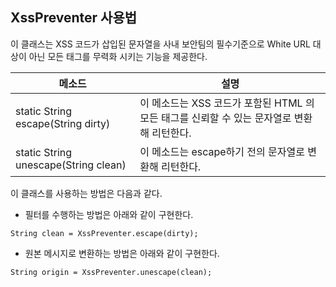 ## XssPreventer 사용법
이 클래스는 XSS 코드가 삽입된 문자열을 사내 보안팀의 필수기준으로 White URL 대상이 아닌 모든 태그를 무력화 시키는 기능을 제공한다.

| 메소드                                             |설명 |
|-------------------------|--------------------------------|
|static String escape(String dirty)|이 메소드는 XSS 코드가 포함된 HTML 의 모든 태그를 신뢰할 수 있는 문자열로 변환해 리턴한다.|
|static String unescape(String clean)|이 메소드는 escape하기 전의 문자열로 변환해 리턴한다.|

이 클래스를 사용하는 방법은 다음과 같다.

-  필터를 수행하는 방법은 아래와 같이 구현한다. 

```
String clean = XssPreventer.escape(dirty);
```

- 원본 메시지로 변환하는 방법은 아래와 같이 구현한다.

```
String origin = XssPreventer.unescape(clean);
```